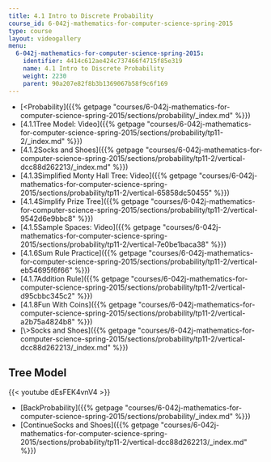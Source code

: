 ```yaml
---
title: 4.1 Intro to Discrete Probability
course_id: 6-042j-mathematics-for-computer-science-spring-2015
type: course
layout: videogallery
menu:
  6-042j-mathematics-for-computer-science-spring-2015:
    identifier: 4414c612ae424c737466f4715f85e319
    name: 4.1 Intro to Discrete Probability
    weight: 2230
    parent: 90a207e82f8b3b1369067b58f9c6f169
---
```

*   [<Probability]({{% getpage "courses/6-042j-mathematics-for-computer-science-spring-2015/sections/probability/_index.md" %}})
*   [4.1.1Tree Model: Video]({{% getpage "courses/6-042j-mathematics-for-computer-science-spring-2015/sections/probability/tp11-2/_index.md" %}})
*   [4.1.2Socks and Shoes]({{% getpage "courses/6-042j-mathematics-for-computer-science-spring-2015/sections/probability/tp11-2/vertical-dcc88d262213/_index.md" %}})
*   [4.1.3Simplified Monty Hall Tree: Video]({{% getpage "courses/6-042j-mathematics-for-computer-science-spring-2015/sections/probability/tp11-2/vertical-65858dc50455" %}})
*   [4.1.4Simplify Prize Tree]({{% getpage "courses/6-042j-mathematics-for-computer-science-spring-2015/sections/probability/tp11-2/vertical-9542d6e9bbc8" %}})
*   [4.1.5Sample Spaces: Video]({{% getpage "courses/6-042j-mathematics-for-computer-science-spring-2015/sections/probability/tp11-2/vertical-7e0be1baca38" %}})
*   [4.1.6Sum Rule Practice]({{% getpage "courses/6-042j-mathematics-for-computer-science-spring-2015/sections/probability/tp11-2/vertical-eb54695f6f66" %}})
*   [4.1.7Addition Rule]({{% getpage "courses/6-042j-mathematics-for-computer-science-spring-2015/sections/probability/tp11-2/vertical-d95cbbc345c2" %}})
*   [4.1.8Fun With Coins]({{% getpage "courses/6-042j-mathematics-for-computer-science-spring-2015/sections/probability/tp11-2/vertical-a2b75a4824b8" %}})
*   [\\>Socks and Shoes]({{% getpage "courses/6-042j-mathematics-for-computer-science-spring-2015/sections/probability/tp11-2/vertical-dcc88d262213/_index.md" %}})

Tree Model
----------

{{< youtube dEsFEK4vnV4 >}}

*   [BackProbability]({{% getpage "courses/6-042j-mathematics-for-computer-science-spring-2015/sections/probability/_index.md" %}})
*   [ContinueSocks and Shoes]({{% getpage "courses/6-042j-mathematics-for-computer-science-spring-2015/sections/probability/tp11-2/vertical-dcc88d262213/_index.md" %}})